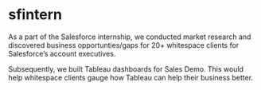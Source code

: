 # sfintern

As a part of the Salesforce internship, we conducted market research and discovered business opportunties/gaps for 20+ whitespace clients for Salesforce’s account executives.

Subsequently, we built Tableau dashboards for Sales Demo. This would help whitespace clients gauge how Tableau can help their business better.
